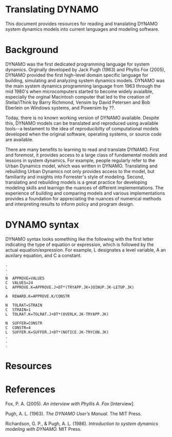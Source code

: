 # Translating DYNAMO

This document provides resources for reading and translating DYNAMO system dynamics models into current languages and modeling software. 

# Background

DYNAMO was the first dedicated programming language for system dynamics. Orginally developed by Jack Pugh (1963) and Phyllis Fox (2005), DYNAMO provided the first high-level domain specific language for building, simulating and analyzing system dynamics models. DYNAMO was the main system dynamics programming language from 1963 through the mid 1980's when microcomputers started to become widely avaialble, especially the orginal Macintosh computer that led to the creation of Stella/iThink by Barry Richmond, Vensim by David Petersen and Bob Eberlein on Windows systems, and Powersim by ??. 

Today, there is no known working version of DYNAMO available. Despite this, DYNAMO models can be translated and reproduced using available tools--a testament to the idea of reproducibilty of computational models developed when the original software, operating systems, or source code are available. 

There are many benefits to learning to read and translate DYNAMO. First and foremost, it provides access to a large class of fundamental models and lessons in system dynamics. For example, people regularly refer to the Urban Dynamics model, which was written in DYNAMO. Translating and rebuilding Urban Dynamics not only provides access to the model, but familiarity and insights into Forrester's style of modeling. Second, translating and rebuilding models is a great practice for developing modeling skills and learnign the nuances of different implementations. The experience of building and comparing models and various implementations provides a foundation for appreciating the nuances of numerical methods and interpreting results to inform policy and program design.   

# DYNAMO syntax

DYNAMO syntax looks something like the following with the first letter indicating the type of equation or expression, which is followed by the actual equation/expression. For example, L designates a level variable, A an auxilary equation, and C a constant. 

```
.
.
.
N  APPROVE=VALUES
C  VALUES=24
L  APPROVE.K=APPROVE.J+DT*(TRYAPP.JK+JOINUP.JK-LETUP.JK)

A  REWARD.K=APPROVE.K/CONSTR
  
N  TOLRAT=STRAIN
C  STRAIN=1
L  TOLRAT.K=TOLRAT.J+DT*(OVERLK.JK-TRYAPP.JK)

N  SUFFER=CONSTR
C  CONSTR=4
L  SUFFER.K=SUFFER.J+DT*(NOTICE.JK-TRYCON.JK)
.
.
.
```



# Resources


# References
Fox, P. A. (2005). *An interview with Phyllis A. Fox* [Interview]. 

Pugh, A. L. (1963). *The DYNAMO User’s Manual.* The MIT Press. 

Richardson, G. P., & Pugh, A. L. (1986). *Introduction to system dynamics modeling with DYNAMO.* MIT Press. 
